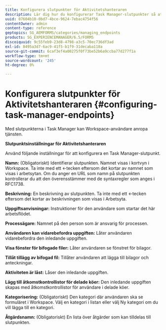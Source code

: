 ```yaml
---
title: Konfigurera slutpunkter för Aktivitetshanteraren
description: Lär dig hur du konfigurerar Task Manager-slutpunkter så att tjänsten anropas. Olika inställningar krävs för att konfigurera slutpunkter för Task Manager.
uuid: 07604b10-0bd7-4bce-9624-7ebac4754f56
contentOwner: admin
content-type: reference
geptopics: SG_AEMFORMS/categories/managing_endpoints
products: SG_EXPERIENCEMANAGER/6.5/FORMS
discoiquuid: 9c55feb9-23d8-4798-a3c5-70ec736df3ad
exl-id: 8495a3d7-6ac9-41f5-b1f9-31decaba118a
source-git-commit: 6caf3ef4a00275f0f73be52b6a9ccba77d277f1a
workflow-type: tm+mt
source-wordcount: '245'
ht-degree: 0%

---
```


# Konfigurera slutpunkter för Aktivitetshanteraren {#configuring-task-manager-endpoints}

Med slutpunkterna i Task Manager kan Workspace-användare anropa tjänsten.

**Slutpunktsinställningar för Aktivitetshanteraren**

Använd följande inställningar för att konfigurera en Task Manager-slutpunkt.

**Namn:** (Obligatoriskt) Identifierar slutpunkten. Namnet visas i kortvyn i Workspace. Ta inte med ett &lt;-tecken eftersom det kortar av namnet som visas i arbetsytan. Om du anger en URL som namn på slutpunkten kontrollerar du att den överensstämmer med de syntaxregler som anges i RFC1738.

**Beskrivning:** En beskrivning av slutpunkten. Ta inte med ett &lt;-tecken eftersom det kortar av beskrivningen som visas i Arbetsyta.

**Uppgiftsanvisningar:** Instruktioner för den användare som startar det här arbetsflödet.

**Processägare:** Namnet på den person som är ansvarig för processen.

**Användaren kan vidarebefordra uppgiften:** Låter användaren vidarebefordra den inledande uppgiften.

**Visa fönster för bifogade filer:** Låter användaren se fönstret för bilagor.

**Tillåt tillägg av bifogad fil:** Tillåter användaren att lägga till bilagor och anteckningar.

**Aktiviteten är låst:** Låser den inledande uppgiften.

**Lägg till åtkomstkontrollistor för delade köer:** Den inledande uppgiften skapas med åtkomstkontrollistor för användare i delade köer.

**Kategorisering:** (Obligatoriskt) Den kategori där användaren ska se formuläret i Workspace. Välj en kategori i listan eller välj Ny kategori om du vill lägga till en kategori.

**Åtgärdsnamn:** (Obligatoriskt) En lista över åtgärder som kan tilldelas till slutpunkten.

